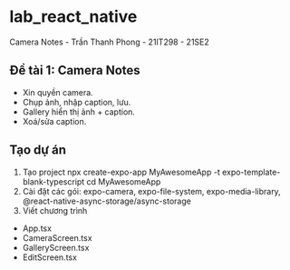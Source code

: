 # lab_react_native
Camera Notes - Trần Thanh Phong - 21IT298 - 21SE2
## Đề tài 1: Camera Notes
- Xin quyền camera.
- Chụp ảnh, nhập caption, lưu.
- Gallery hiển thị ảnh + caption.
- Xoá/sửa caption.
## Tạo dự án
1. Tạo project
npx create-expo-app MyAwesomeApp -t expo-template-blank-typescript
cd MyAwesomeApp
2. Cài đặt các gói: expo-camera, expo-file-system, expo-media-library, @react-native-async-storage/async-storage
3. Viết chương trình
- App.tsx
- CameraScreen.tsx
- GalleryScreen.tsx
- EditScreen.tsx
